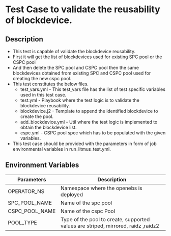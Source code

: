 # Test Case to validate the reusability of blockdevice.

## Description
   - This test is capable of validate the blockdevice reusability. 
   - First it will get the list of blockdevices used for existing SPC pool or the CSPC pool
   - And then delete the SPC pool and CSPC pool then the same blockdevices obtained from existing SPC and CSPC pool used for creating the new cspc pool.
   - This test constitutes the below files.
     - test_vars.yml - This test_vars file has the list of test specific variables used in this test case.
     - test.yml - Playbook where the test logic is to validate the blockdevice reusability.
     - blockdevice.j2 - Template to append the identified blockdevice to create the pool.
     - add_blockdevice.yml - Util where the test logic is implemented to obtain the blockdevice list. 
     - cspc.yml  - CSPC pool spec which has to be populated with the given variables.
   - This test case should be provided with the parameters in form of job environmental variables in run_litmus_test.yml.

## Environment Variables

| Parameters              | Description                                                                       |
| ----------------------- | --------------------------------------------------------------------------------- |
| OPERATOR_NS             | Namespace where the openebs is deployed                                           |
| SPC_POOL_NAME           | Name of the spc pool                                                              |
| CSPC_POOL_NAME          | Name of the cspc Pool                                                             |
| POOL_TYPE               | Type of the pool to create, supported values are striped, mirrored, raidz ,raidz2 |
